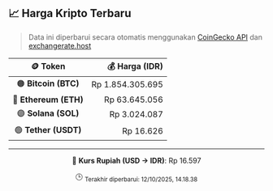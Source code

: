 

<!-- HARGA_KRIPTO -->
## 📈 Harga Kripto Terbaru

> Data ini diperbarui secara otomatis menggunakan [CoinGecko API](https://www.coingecko.com/) dan [exchangerate.host](https://exchangerate.host/)

<div align="center">

| 🪙 Token | 💰 Harga (IDR) |
|:------:|---------------:|
| 🟠 **Bitcoin (BTC)**   | Rp 1.854.305.695 |
| 🔵 **Ethereum (ETH)**  | Rp 63.645.056 |
| 🟣 **Solana (SOL)**    | Rp 3.024.087 |
| 🟢 **Tether (USDT)**   | Rp 16.626 |

---

💱 **Kurs Rupiah (USD → IDR)**: Rp 16.597

🕒 <sub>Terakhir diperbarui: 12/10/2025, 14.18.38</sub>

</div>
<!-- /HARGA_KRIPTO -->